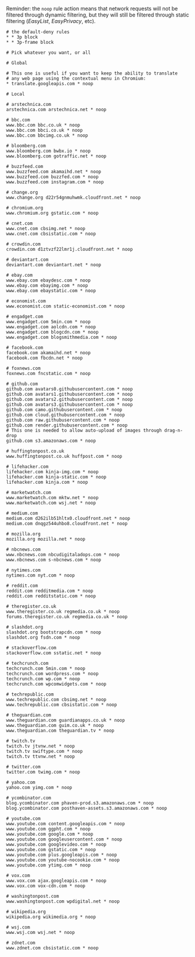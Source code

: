 Reminder: the `noop` rule action means that network requests will not be filtered through dynamic filtering, but they will still be filtered through static filtering (_EasyList_, _EasyPrivacy_, etc). 

    # the default-deny rules
    * * 3p block
    * * 3p-frame block

    # Pick whatever you want, or all

    # Global

    # This one is useful if you want to keep the ability to translate
    # any web page using the contextual menu in Chromium:
    * translate.googleapis.com * noop

    # Local

    # arstechnica.com
    arstechnica.com arstechnica.net * noop

    # bbc.com
    www.bbc.com bbc.co.uk * noop
    www.bbc.com bbci.co.uk * noop
    www.bbc.com bbcimg.co.uk * noop

    # bloomberg.com
    www.bloomberg.com bwbx.io * noop
    www.bloomberg.com gotraffic.net * noop

    # buzzfeed.com
    www.buzzfeed.com akamaihd.net * noop
    www.buzzfeed.com buzzfed.com * noop
    www.buzzfeed.com instagram.com * noop

    # change.org
    www.change.org d22r54gnmuhwmk.cloudfront.net * noop

    # chromium.org
    www.chromium.org gstatic.com * noop

    # cnet.com
    www.cnet.com cbsimg.net * noop
    www.cnet.com cbsistatic.com * noop

    # crowdin.com
    crowdin.com d1ztvzf22lmr1j.cloudfront.net * noop

    # deviantart.com
    deviantart.com deviantart.net * noop

    # ebay.com
    www.ebay.com ebaydesc.com * noop
    www.ebay.com ebayimg.com * noop
    www.ebay.com ebaystatic.com * noop

    # economist.com
    www.economist.com static-economist.com * noop

    # engadget.com
    www.engadget.com 5min.com * noop
    www.engadget.com aolcdn.com * noop
    www.engadget.com blogcdn.com * noop
    www.engadget.com blogsmithmedia.com * noop

    # facebook.com
    facebook.com akamaihd.net * noop
    facebook.com fbcdn.net * noop

    # foxnews.com
    foxnews.com fncstatic.com * noop

    # github.com
    github.com avatars0.githubusercontent.com * noop
    github.com avatars1.githubusercontent.com * noop
    github.com avatars2.githubusercontent.com * noop
    github.com avatars3.githubusercontent.com * noop
    github.com camo.githubusercontent.com * noop
    github.com cloud.githubusercontent.com * noop
    github.com raw.githubusercontent.com * noop
    github.com render.githubusercontent.com * noop
    # This one is needed to allow auto-upload of images through drag-n-drop
    github.com s3.amazonaws.com * noop

    # huffingtonpost.co.uk
    www.huffingtonpost.co.uk huffpost.com * noop

    # lifehacker.com
    lifehacker.com kinja-img.com * noop
    lifehacker.com kinja-static.com * noop
    lifehacker.com kinja.com * noop

    # marketwatch.com
    www.marketwatch.com mktw.net * noop
    www.marketwatch.com wsj.net * noop

    # medium.com
    medium.com d262ilb51hltx0.cloudfront.net * noop
    medium.com dnqgz544uhbo8.cloudfront.net * noop

    # mozilla.org
    mozilla.org mozilla.net * noop

    # nbcnews.com
    www.nbcnews.com nbcudigitaladops.com * noop
    www.nbcnews.com s-nbcnews.com * noop

    # nytimes.com
    nytimes.com nyt.com * noop

    # reddit.com
    reddit.com redditmedia.com * noop
    reddit.com redditstatic.com * noop

    # theregister.co.uk
    www.theregister.co.uk regmedia.co.uk * noop
    forums.theregister.co.uk regmedia.co.uk * noop

    # slashdot.org
    slashdot.org bootstrapcdn.com * noop
    slashdot.org fsdn.com * noop

    # stackoverflow.com
    stackoverflow.com sstatic.net * noop

    # techcrunch.com
    techcrunch.com 5min.com * noop
    techcrunch.com wordpress.com * noop
    techcrunch.com wp.com * noop
    techcrunch.com wpcomwidgets.com * noop

    # techrepublic.com
    www.techrepublic.com cbsimg.net * noop
    www.techrepublic.com cbsistatic.com * noop

    # theguardian.com
    www.theguardian.com guardianapps.co.uk * noop
    www.theguardian.com guim.co.uk * noop
    www.theguardian.com theguardian.tv * noop

    # twitch.tv
    twitch.tv jtvnw.net * noop
    twitch.tv swiftype.com * noop
    twitch.tv ttvnw.net * noop

    # twitter.com
    twitter.com twimg.com * noop

    # yahoo.com
    yahoo.com yimg.com * noop

    # ycombinator.com
    blog.ycombinator.com phaven-prod.s3.amazonaws.com * noop
    blog.ycombinator.com posthaven-assets.s3.amazonaws.com * noop

    # youtube.com
    www.youtube.com content.googleapis.com * noop
    www.youtube.com ggpht.com * noop
    www.youtube.com google.com * noop
    www.youtube.com googleusercontent.com * noop
    www.youtube.com googlevideo.com * noop
    www.youtube.com gstatic.com * noop
    www.youtube.com plus.googleapis.com * noop
    www.youtube.com youtube-nocookie.com * noop
    www.youtube.com ytimg.com * noop

    # vox.com
    www.vox.com ajax.googleapis.com * noop
    www.vox.com vox-cdn.com * noop

    # washingtonpost.com
    www.washingtonpost.com wpdigital.net * noop

    # wikipedia.org
    wikipedia.org wikimedia.org * noop

    # wsj.com
    www.wsj.com wsj.net * noop

    # zdnet.com
    www.zdnet.com cbsistatic.com * noop